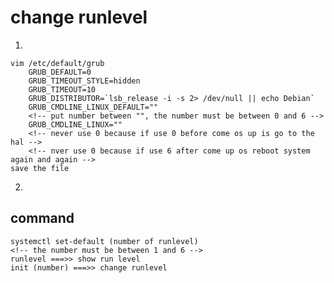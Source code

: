 # change runlevel

1.

    vim /etc/default/grub
        GRUB_DEFAULT=0
        GRUB_TIMEOUT_STYLE=hidden
        GRUB_TIMEOUT=10
        GRUB_DISTRIBUTOR=`lsb_release -i -s 2> /dev/null || echo Debian`
        GRUB_CMDLINE_LINUX_DEFAULT="" 
        <!-- put number between "", the number must be between 0 and 6 -->
        GRUB_CMDLINE_LINUX=""
        <!-- never use 0 because if use 0 before come os up is go to the hal -->
        <!-- nver use 0 because if use 6 after come up os reboot system again and again -->
    save the file

2.

## command
    systemctl set-default (number of runlevel)
    <!-- the number must be between 1 and 6 -->
    runlevel ===>> show run level
    init (number) ===>> change runlevel






















